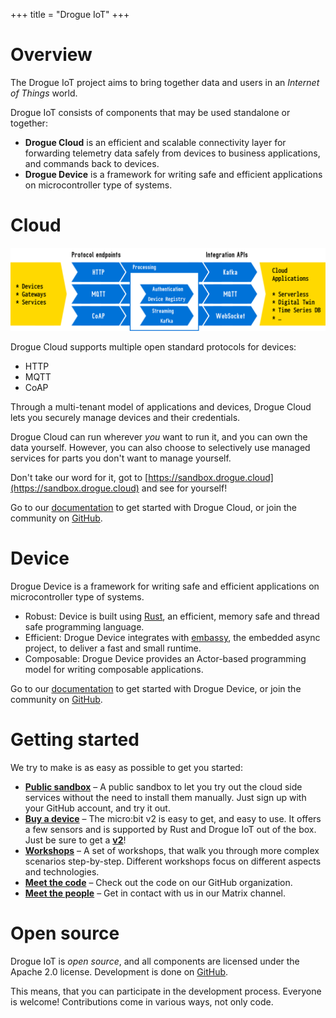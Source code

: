 +++
title = "Drogue IoT"
+++

# Overview

The Drogue IoT project aims to bring together data and users in an _Internet of Things_ world.

Drogue IoT consists of components that may be used standalone or together:

* **Drogue Cloud** is an efficient and scalable connectivity layer for forwarding telemetry data safely from devices to business applications, and commands back to devices. 
* **Drogue Device** is a framework for writing safe and efficient applications on microcontroller type of systems. 

# Cloud

![Drogue Cloud](overview.svg)

Drogue Cloud supports multiple open standard protocols for devices:

* HTTP
* MQTT
* CoAP

Through a multi-tenant model of applications and devices, Drogue Cloud lets you securely manage
devices and their credentials.

Drogue Cloud can run wherever *you* want to run it, and you can own the data yourself. However, you
can also choose to selectively use managed services for parts you don't want to manage yourself.

Don't take our word for it, got to [https://sandbox.drogue.cloud](https://sandbox.drogue.cloud) and
see for yourself!

Go to our [documentation](https://book.drogue.io/drogue-cloud/dev/index.html) to get started with Drogue Cloud, or join the community on [GitHub](https://github.com/drogue-iot/drogue-cloud).

# Device

Drogue Device is a framework for writing safe and efficient applications on microcontroller type of systems.

* Robust: Device is built using [Rust](https://www.rust-lang.org), an efficient, memory safe and thread safe programming language.
* Efficient: Drogue Device integrates with [embassy](https://github.com/embassy-rs/embassy), the embedded async project, to deliver a fast and small runtime.
* Composable: Drogue Device provides an Actor-based programming model for writing composable applications.

Go to our [documentation](https://book.drogue.io/drogue-device/dev/index.html) to get started with Drogue Device, or join the community on [GitHub](https://github.com/drogue-iot/drogue-device).

# Getting started

We try to make is as easy as possible to get you started:

* **[Public sandbox](https://sandbox.drogue.cloud)** – A public sandbox to let you try out the cloud side services without the need to install them manually. Just sign up with your GitHub account, and try it out.
* **[Buy a device](https://microbit.org/buy/?version=microbitV2)** – The micro:bit v2 is easy to get, and easy to use. It offers a few sensors and is supported by Rust and Drogue IoT out of the box. Just be sure to get a <u>**v2**</u>!
* **[Workshops](https://book.drogue.io/drogue-workshops/index.html)** – A set of workshops, that walk you through more complex scenarios step-by-step. Different workshops focus on different aspects and technologies.
* **[Meet the code](https://github.com/drogue-iot)** – Check out the code on our GitHub organization.
* **[Meet the people](https://matrix.to/#/#drogue-iot:matrix.org)** – Get in contact with us in our Matrix channel.

# Open source

Drogue IoT is *open source*, and all components are licensed under the Apache 2.0 license.  Development is done on [GitHub](https://github.com/drogue-iot).

This means, that you can participate in the development process. Everyone is welcome! Contributions come in various
ways, not only code.
